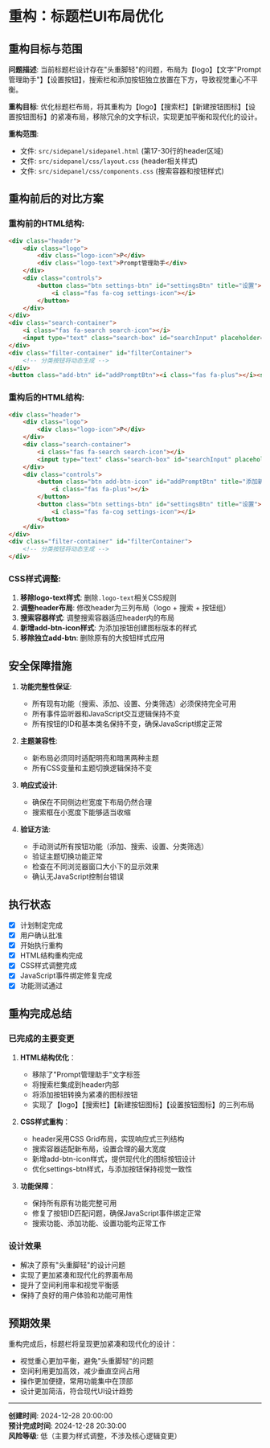 # 重构：标题栏UI布局优化

## 重构目标与范围

**问题描述**: 当前标题栏设计存在"头重脚轻"的问题，布局为【logo】【文字"Prompt管理助手"】【设置按钮】，搜索栏和添加按钮独立放置在下方，导致视觉重心不平衡。

**重构目标**: 优化标题栏布局，将其重构为【logo】【搜索栏】【新建按钮图标】【设置按钮图标】的紧凑布局，移除冗余的文字标识，实现更加平衡和现代化的设计。

**重构范围**: 
- 文件: `src/sidepanel/sidepanel.html` (第17-30行的header区域)
- 文件: `src/sidepanel/css/layout.css` (header相关样式)
- 文件: `src/sidepanel/css/components.css` (搜索容器和按钮样式)

## 重构前后的对比方案

### 重构前的HTML结构:
```html
<div class="header">
    <div class="logo">
        <div class="logo-icon">P</div>
        <div class="logo-text">Prompt管理助手</div>
    </div>
    <div class="controls">
        <button class="btn settings-btn" id="settingsBtn" title="设置">
            <i class="fas fa-cog settings-icon"></i>
        </button>
    </div>
</div>
<div class="search-container">
    <i class="fas fa-search search-icon"></i>
    <input type="text" class="search-box" id="searchInput" placeholder="搜索提示词...">
</div>
<div class="filter-container" id="filterContainer">
    <!-- 分类按钮将动态生成 -->
</div>
<button class="add-btn" id="addPromptBtn"><i class="fas fa-plus"></i><span>添加新提示词</span></button>
```

### 重构后的HTML结构:
```html
<div class="header">
    <div class="logo">
        <div class="logo-icon">P</div>
    </div>
    <div class="search-container">
        <i class="fas fa-search search-icon"></i>
        <input type="text" class="search-box" id="searchInput" placeholder="搜索提示词...">
    </div>
    <div class="controls">
        <button class="btn add-btn-icon" id="addPromptBtn" title="添加新提示词">
            <i class="fas fa-plus"></i>
        </button>
        <button class="btn settings-btn" id="settingsBtn" title="设置">
            <i class="fas fa-cog settings-icon"></i>
        </button>
    </div>
</div>
<div class="filter-container" id="filterContainer">
    <!-- 分类按钮将动态生成 -->
</div>
```

### CSS样式调整:
1. **移除logo-text样式**: 删除`.logo-text`相关CSS规则
2. **调整header布局**: 修改header为三列布局（logo + 搜索 + 按钮组）
3. **搜索容器样式**: 调整搜索容器适应header内的布局
4. **新增add-btn-icon样式**: 为添加按钮创建图标版本的样式
5. **移除独立add-btn**: 删除原有的大按钮样式应用

## 安全保障措施

1. **功能完整性保证**: 
   - 所有现有功能（搜索、添加、设置、分类筛选）必须保持完全可用
   - 所有事件监听器和JavaScript交互逻辑保持不变
   - 所有按钮的ID和基本类名保持不变，确保JavaScript绑定正常

2. **主题兼容性**: 
   - 新布局必须同时适配明亮和暗黑两种主题
   - 所有CSS变量和主题切换逻辑保持不变

3. **响应式设计**: 
   - 确保在不同侧边栏宽度下布局仍然合理
   - 搜索框在小宽度下能够适当收缩

4. **验证方法**: 
   - 手动测试所有按钮功能（添加、搜索、设置、分类筛选）
   - 验证主题切换功能正常
   - 检查在不同浏览器窗口大小下的显示效果
   - 确认无JavaScript控制台错误

## 执行状态
- [x] 计划制定完成
- [x] 用户确认批准
- [x] 开始执行重构
- [x] HTML结构重构完成
- [x] CSS样式调整完成
- [x] JavaScript事件绑定修复完成
- [x] 功能测试通过

## 重构完成总结

### 已完成的主要变更
1. **HTML结构优化**：
   - 移除了"Prompt管理助手"文字标签
   - 将搜索栏集成到header内部
   - 将添加按钮转换为紧凑的图标按钮
   - 实现了【logo】【搜索栏】【新建按钮图标】【设置按钮图标】的三列布局

2. **CSS样式重构**：
   - header采用CSS Grid布局，实现响应式三列结构
   - 搜索容器适配新布局，设置合理的最大宽度
   - 新增add-btn-icon样式，提供现代化的图标按钮设计
   - 优化settings-btn样式，与添加按钮保持视觉一致性

3. **功能保障**：
   - 保持所有原有功能完整可用
   - 修复了按钮ID匹配问题，确保JavaScript事件绑定正常
   - 搜索功能、添加功能、设置功能均正常工作

### 设计效果
- 解决了原有"头重脚轻"的设计问题
- 实现了更加紧凑和现代化的界面布局
- 提升了空间利用率和视觉平衡感
- 保持了良好的用户体验和功能可用性

## 预期效果

重构完成后，标题栏将呈现更加紧凑和现代化的设计：
- 视觉重心更加平衡，避免"头重脚轻"的问题
- 空间利用更加高效，减少垂直空间占用
- 操作更加便捷，常用功能集中在顶部
- 设计更加简洁，符合现代UI设计趋势

---

**创建时间**: 2024-12-28 20:00:00  
**预计完成时间**: 2024-12-28 20:30:00  
**风险等级**: 低（主要为样式调整，不涉及核心逻辑变更）